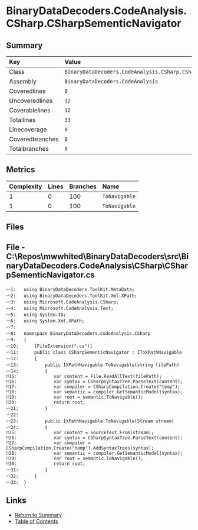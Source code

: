 ﻿# BinaryDataDecoders.CodeAnalysis.CSharp.CSharpSementicNavigator

## Summary

| Key             | Value                                                            |
| :-------------- | :--------------------------------------------------------------- |
| Class           | `BinaryDataDecoders.CodeAnalysis.CSharp.CSharpSementicNavigator` |
| Assembly        | `BinaryDataDecoders.CodeAnalysis`                                |
| Coveredlines    | `0`                                                              |
| Uncoveredlines  | `12`                                                             |
| Coverablelines  | `12`                                                             |
| Totallines      | `33`                                                             |
| Linecoverage    | `0`                                                              |
| Coveredbranches | `0`                                                              |
| Totalbranches   | `0`                                                              |

## Metrics

| Complexity | Lines | Branches | Name          |
| :--------- | :---- | :------- | :------------ |
| 1          | 0     | 100      | `ToNavigable` |
| 1          | 0     | 100      | `ToNavigable` |

## Files

## File - C:\Repos\mwwhited\BinaryDataDecoders\src\BinaryDataDecoders.CodeAnalysis\CSharp\CSharpSementicNavigator.cs

```CSharp
〰1:   using BinaryDataDecoders.ToolKit.MetaData;
〰2:   using BinaryDataDecoders.ToolKit.Xml.XPath;
〰3:   using Microsoft.CodeAnalysis.CSharp;
〰4:   using Microsoft.CodeAnalysis.Text;
〰5:   using System.IO;
〰6:   using System.Xml.XPath;
〰7:   
〰8:   namespace BinaryDataDecoders.CodeAnalysis.CSharp
〰9:   {
〰10:      [FileExtension(".cs")]
〰11:      public class CSharpSementicNavigator : IToXPathNavigable
〰12:      {
〰13:          public IXPathNavigable ToNavigable(string filePath)
〰14:          {
‼15:              var content = File.ReadAllText(filePath);
‼16:              var syntax = CSharpSyntaxTree.ParseText(content);
‼17:              var compiler = CSharpCompilation.Create("temp");
‼18:              var semantic = compiler.GetSemanticModel(syntax);
‼19:              var root = semantic.ToNavigable();
‼20:              return root;
〰21:          }
〰22:  
〰23:          public IXPathNavigable ToNavigable(Stream stream)
〰24:          {
‼25:              var content = SourceText.From(stream);
‼26:              var syntax = CSharpSyntaxTree.ParseText(content);
‼27:              var compiler = CSharpCompilation.Create("temp").AddSyntaxTrees(syntax);
‼28:              var semantic = compiler.GetSemanticModel(syntax);
‼29:              var root = semantic.ToNavigable();
‼30:              return root;
〰31:          }
〰32:      }
〰33:  }
```

## Links

* [Return to Summary](Summary.md)
* [Table of Contents](../TOC.md)

